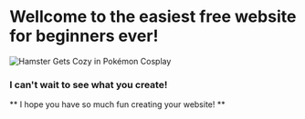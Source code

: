 # Wellcome to the easiest free website for beginners ever!

![Hamster Gets Cozy in Pokémon Cosplay](https://user-images.githubusercontent.com/119800111/206835730-7f49dc5a-7063-40f9-b41c-19b15bc9bbc3.jpg)

### I can't wait to see what you create!

** I hope you have so much fun creating your website! **

